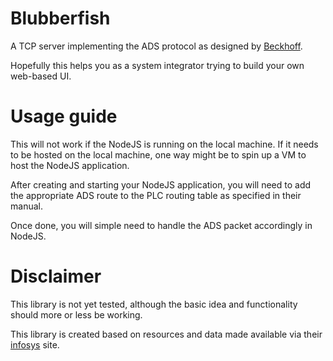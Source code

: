 

# Blubberfish

A TCP server implementing the ADS protocol as designed by [Beckhoff](https://www.beckhoff.com). 

Hopefully this helps you as a system integrator trying to build your own web-based UI.

# Usage guide

This will not work if the NodeJS is running on the local machine. If it needs to be hosted on the local machine, one way might be to spin up a VM to host the NodeJS application. 

After creating and starting your NodeJS application, you will need to add the appropriate ADS route to the PLC routing table as specified in their manual. 

Once done, you will simple need to handle the ADS packet accordingly in NodeJS.

# Disclaimer

This library is not yet tested, although the basic idea and functionality should more or less be working. 

This library is created based on resources and data made available via their [infosys](https://infosys.beckhoff.com/index_en.htm) site.
